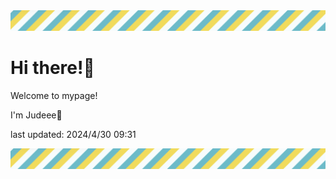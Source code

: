 <!-- Header image -->
<img src="./pokemon/pokemon_39.png" width="1000">

# Hi there!👋

Welcome to mypage!

I'm Judeee🐷

last updated: 2024/4/30 09:31

<!-- Footer image -->
<img src="./pokemon/pokemon_39.png" width="1000">
